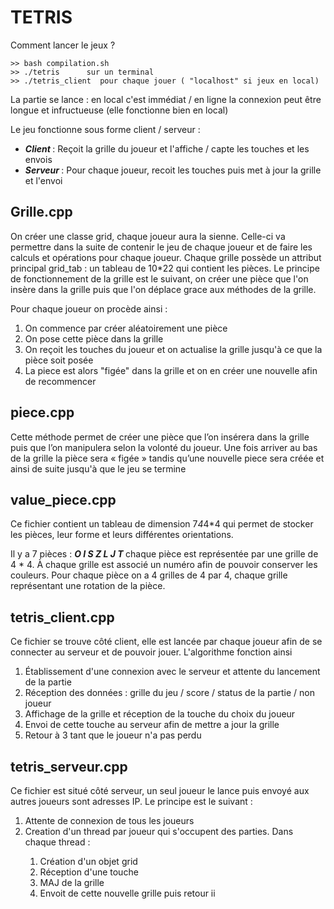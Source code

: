 # TETRIS

Comment lancer le jeux ? 

	>> bash compilation.sh 
	>> ./tetris      sur un terminal
	>> ./tetris_client  pour chaque jouer ( "localhost" si jeux en local)

La partie se lance : en local c'est immédiat /  en ligne la connexion peut être longue et infructueuse (elle fonctionne bien en local)


Le jeu fonctionne sous forme client / serveur : 
<ul>
	<li> <i> <b> Client </i> </b> : Reçoit la grille du joueur et l'affiche / capte les touches et les envois  </li>
 	<li> <i> <b> Serveur </i> </b>  : Pour chaque joueur, recoit les touches puis met à jour la grille et l'envoi </li>
</ul>

## Grille.cpp

On créer une classe grid, chaque joueur aura la sienne. Celle-ci va permettre dans la suite de contenir le jeu de chaque joueur et de faire les calculs et opérations pour chaque joueur. Chaque grille possède un attribut principal grid_tab : un tableau de 10*22 qui contient les pièces. Le principe de fonctionnement de la grille est le suivant, on créer une pièce que l'on insère dans la grille puis que l'on déplace grace aux méthodes de la grille.

Pour chaque joueur on procède ainsi : 
<ol>
	<li>  On commence par créer aléatoirement une pièce </li>
	<li>  On pose cette pièce dans la grille </li>
	<li>  On reçoit les touches du joueur et on actualise la grille jusqu'à ce que la pièce soit posée </li>
	<li>  La piece est alors "figée" dans la grille et on en créer une nouvelle afin de recommencer </li>

</ol>


## piece.cpp

Cette méthode permet de créer une pièce que l’on insérera dans la grille puis que l’on manipulera selon la volonté du joueur. Une fois arriver au bas de la grille la pièce sera « figée » tandis qu’une nouvelle piece sera créée et ainsi de suite jusqu'à que le jeu se termine

 

## value_piece.cpp

Ce fichier contient un tableau de dimension 7*4*4*4 qui permet de stocker les pièces, leur forme et leurs différentes orientations.

Il y a 7 pièces : <i><b> O  I  S  Z  L  J  T </i></b> chaque pièce est représentée par une grille de 4 * 4. À chaque grille est associé un numéro afin de pouvoir conserver les couleurs. Pour chaque pièce on a 4 grilles de 4 par 4, chaque grille représentant une rotation de la pièce.


## tetris_client.cpp 

Ce fichier se trouve côté client, elle est lancée par chaque joueur afin de se connecter au serveur et de pouvoir jouer. L'algorithme fonction ainsi

<ol>
	<li> Établissement d'une connexion avec le serveur et attente du lancement de la partie  </li>
	<li> Réception des données : grille du jeu / score / status de la partie / non joueur </li>
	<li> Affichage de la grille et réception de la touche du choix du joueur </li>
	<li> Envoi de cette touche au serveur afin de mettre a jour la grille </li>
	<li> Retour à 3 tant que le joueur n'a pas perdu </li>
</ol>


## tetris_serveur.cpp 

Ce fichier est situé côté serveur, un seul joueur le lance puis envoyé aux autres joueurs sont adresses IP. Le principe est le suivant :

<ol>
	<li> Attente de connexion de tous les joueurs </li>
	<li> Creation d'un thread par joueur qui s'occupent des parties. Dans chaque thread :  </li>
	<ol> 
		<li> Création d'un objet grid </li>
		<li> Réception d'une touche</li> 
		<li> MAJ de la grille </li>
		<li> Envoit de cette nouvelle grille puis retour ii </li>
	</ol>
</ol>
